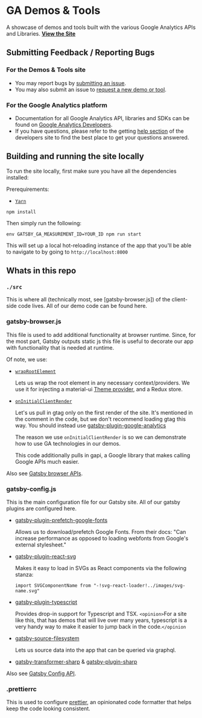 # GA Demos & Tools

A showcase of demos and tools built with the various Google Analytics APIs and
Libraries. **[View the Site]**

## Submitting Feedback / Reporting Bugs

### For the Demos & Tools site

-   You may report bugs by [submitting an issue].
-   You may also submit an issue to [request a new demo or tool].

### For the Google Analytics platform

-   Documentation for all Google Analytics API, libraries and SDKs can be found
    on [Google Analytics Developers].
-   If you have questions, please refer to the getting [help section] of the
    developers site to find the best place to get your questions answered.

## Building and running the site locally

To run the site locally, first make sure you have all the dependencies
installed:

Prerequirements: 
* [`Yarn`](https://classic.yarnpkg.com/en/docs/install)

```shell
npm install
```

Then simply run the following:
```shell
env GATSBY_GA_MEASUREMENT_ID=YOUR_ID npm run start
```

This will set up a local hot-reloading instance of the app that you'll be able
to navigate to by going to `http://localhost:8000`

## Whats in this repo

### `./src`

This is where all (technically most, see [gatsby-browser.js]) of the
client-side code lives. All of our demo code can be found here.

### gatsby-browser.js

This file is used to add additional functionality at browser runtime. Since, for
the most part, Gatsby outputs static js this file is useful to decorate our app
with functionality that is needed at runtime.

Of note, we use:

+   [`wrapRootElement`](https://www.gatsbyjs.org/docs/browser-apis/#wrapRootElement)

    Lets us wrap the root element in any necessary context/providers. We use it
    for injecting a material-ui
    [Theme provider](https://material-ui.com/customization/theming/#theme-provider),
    and a Redux store.

+   [`onInitialClientRender`](https://www.gatsbyjs.org/docs/browser-apis/#onInitialClientRender)

    Let's us pull in gtag only on the first render of the site. It's mentioned
    in the comment in the code, but we don't recommend loading gtag this way.
    You should instead use
    [gatsby-plugin-google-analytics](https://www.gatsbyjs.org/packages/gatsby-plugin-google-analytics/)

    The reason we use `onInitialClientRender` is so we can demonstrate how to
    use GA technologies in our demos.

    This code additionally pulls in gapi, a Google library that makes calling
    Google APIs much easier.

Also see [Gatsby browser APIs](https://www.gatsbyjs.org/docs/browser-apis/).

### gatsby-config.js

This is the main configuration file for our Gatsby site. All of our gatsby
plugins are configured here.

+   [gatsby-plugin-prefetch-google-fonts](https://www.gatsbyjs.org/packages/gatsby-plugin-prefetch-google-fonts/)

    Allows us to download/prefetch Google Fonts. From their docs: "Can increase
    performance as opposed to loading webfonts from Google's external
    stylesheet."

+   [gatsby-plugin-react-svg](https://www.gatsbyjs.org/packages/gatsby-plugin-react-svg/)

    Makes it easy to load in SVGs as React components via the following stanza:

    ```
    import SVGComponentName from "-!svg-react-loader!../images/svg-name.svg"
    ```

+   [gatsby-plugin-typescript](https://www.gatsbyjs.org/packages/gatsby-plugin-typescript/)

    Provides drop-in support for Typescript and TSX. `<opinion>`For a site like
    this, that has demos that will live over many years, typescript is a very
    handy way to make it easier to jump back in the code.`</opinion`

+   [gatsby-source-filesystem](https://www.gatsbyjs.org/packages/gatsby-source-filesystem/)

    Lets us source data into the app that can be queried via graphql.

+   [gatsby-transformer-sharp] & [gatsby-plugin-sharp]

Also see [Gatsby Config API](https://www.gatsbyjs.org/docs/gatsby-config/).

### .prettierrc

This is used to configure [prettier], an opinionated code formatter that helps
keep the code looking consistent.

[View the Site]: https://ga-dev-tools.appspot.com
[submitting an issue]:https://github.com/googleanalytics/ga-dev-tools/issues/new
[request a new demo or tool]:https://github.com/googleanalytics/ga-dev-tools/issues/new
[Google Analytics Developers]: http://developers.google.com/analytics
[help section]: http://developers.google.com/analytics/help/
[gatsby-broweser.js]: #gatsby-browser.js
[gatsby-transformer-sharp]: https://www.gatsbyjs.org/packages/gatsby-transformer-sharp/
[gatsby-plugin-sharp]: https://www.gatsbyjs.org/packages/gatsby-plugin-sharp/
[prettier]: https://prettier.io/
